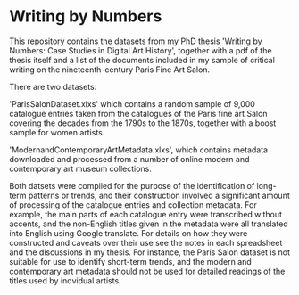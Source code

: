 # Writing by Numbers
This repository contains the datasets from my PhD thesis 'Writing by Numbers: Case Studies in Digital Art History', together with a pdf of the thesis itself and a list of the documents included in my sample of critical writing on the nineteenth-century Paris Fine Art Salon.

There are two datasets:

'ParisSalonDataset.xlxs' which contains a random sample of 9,000 catalogue entries taken from the catalogues of the Paris fine art Salon covering the decades from the 1790s to the 1870s, together with a boost sample for women artists.

'ModernandContemporaryArtMetadata.xlxs', which contains metadata downloaded and processed from a number of online modern and contemporary art museum collections.  

Both datsets were compiled for the purpose of the identification of long-term patterns or trends, and their construction involved a significant amount of processing of the catalogue entries and collection metadata. For example, the main parts of each catalogue entry were transcribed without accents, and the non-English titles given in the metadata were all translated into English using Google translate.  For details on how they were constructed and caveats over their use see the notes in each spreadsheet and the discussions in my thesis. For instance, the Paris Salon dataset is not suitable for use to identify short-term trends, and the modern and contemporary art metadata should not be used for detailed readings of the titles used by indvidual artists.



